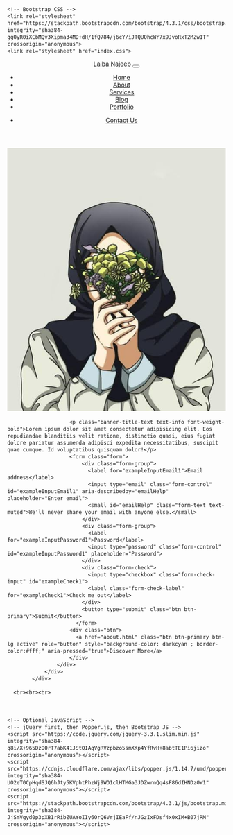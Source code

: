 
<html lang="en">
  <head>
    <title>Laiba Najeeb</title>
    <!-- Required meta tags -->
    <meta charset="utf-8">
    <meta name="viewport" content="width=device-width, initial-scale=1, shrink-to-fit=no">

    <!-- Bootstrap CSS -->
    <link rel="stylesheet" href="https://stackpath.bootstrapcdn.com/bootstrap/4.3.1/css/bootstrap.min.css" integrity="sha384-ggOyR0iXCbMQv3Xipma34MD+dH/1fQ784/j6cY/iJTQUOhcWr7x9JvoRxT2MZw1T" crossorigin="anonymous">
    <link rel="stylesheet" href="index.css">
  </head>
  <body >
  <!--Navbar-->
  <header class="header_wrapper">
    <nav class="navbar navbar-expand-lg navbar-light fixed-top">
    <a class="navbar-brand font-weight-bold" href="#">Laiba Najeeb</a>
    <button class="navbar-toggler" type="button" data-toggle="collapse" data-target="#navbarNav" aria-controls="navbarNav" aria-expanded="false" aria-label="Toggle navigation">
      <span class="navbar-toggler-icon"></span>
    </button>
    <div class="collapse navbar-collapse justify-content-end" id="navbarNav">
      <ul class="navbar-nav ml-auto ">
        <li class="nav-item">
          <a class="nav-link" href="index.html">Home</a>
        </li>
        <li class="nav-item">
          <a class="nav-link" href="about.html">About</a>
        </li>
        <li class="nav-item">
          <a class="nav-link" href="services.html">Services</a>
        </li>
        <li class="nav-item">
            <a class="nav-link" href="blog.html">Blog</a>
          </li>
          <li class="nav-item">
            <a class="nav-link" href="portfolio.html">Portfolio</a>
          </li>
      </ul>
      <ul class="navbar-nav">
        <li class="nav-item text-center">
            <a class="nav-link learn-more-btn" href="contact.html">Contact Us</a>
        </li>
    </ul>
    </div>
  </nav>
</header>
<!--Navbar end-->
        <!-- banner wrapper -->
        <section class="banner_wrapper">
            <div class="container">
                <div class="row align-items-center">
                    <div class="col-md-6 header-img-section">
                        <img src="l.jpeg" alt="banner" class="img-fluid">
                    </div>
                    <div class="col-md-6 my-md-0 text-center text-md-start">
                    
                    
                        <p class="banner-title-text text-info font-weight-bold">Lorem ipsum dolor sit amet consectetur adipisicing elit. Eos repudiandae blanditiis velit ratione, distinctio quasi, eius fugiat dolore pariatur assumenda adipisci expedita necessitatibus, suscipit quae cumque. Id voluptatibus quisquam dolor!</p>
                        <form class="form">
                            <div class="form-group">
                              <label for="exampleInputEmail1">Email address</label>
                              <input type="email" class="form-control" id="exampleInputEmail1" aria-describedby="emailHelp" placeholder="Enter email">
                              <small id="emailHelp" class="form-text text-muted">We'll never share your email with anyone else.</small>
                            </div>
                            <div class="form-group">
                              <label for="exampleInputPassword1">Password</label>
                              <input type="password" class="form-control" id="exampleInputPassword1" placeholder="Password">
                            </div>
                            <div class="form-check">
                              <input type="checkbox" class="form-check-input" id="exampleCheck1">
                              <label class="form-check-label" for="exampleCheck1">Check me out</label>
                            </div>
                            <button type="submit" class="btn btn-primary">Submit</button>
                          </form>
                        <div class="btn">
                          <a href="about.html" class="btn btn-primary btn-lg active" role="button" style="background-color: darkcyan ; border-color:#fff;" aria-pressed="true">Discover More</a>
                        </div>
                    </div>
                </div>
            </div>
            
      <br><br><br>
      
      

    <!-- Optional JavaScript -->
    <!-- jQuery first, then Popper.js, then Bootstrap JS -->
    <script src="https://code.jquery.com/jquery-3.3.1.slim.min.js" integrity="sha384-q8i/X+965DzO0rT7abK41JStQIAqVgRVzpbzo5smXKp4YfRvH+8abtTE1Pi6jizo" crossorigin="anonymous"></script>
    <script src="https://cdnjs.cloudflare.com/ajax/libs/popper.js/1.14.7/umd/popper.min.js" integrity="sha384-UO2eT0CpHqdSJQ6hJty5KVphtPhzWj9WO1clHTMGa3JDZwrnQq4sF86dIHNDz0W1" crossorigin="anonymous"></script>
    <script src="https://stackpath.bootstrapcdn.com/bootstrap/4.3.1/js/bootstrap.min.js" integrity="sha384-JjSmVgyd0p3pXB1rRibZUAYoIIy6OrQ6VrjIEaFf/nJGzIxFDsf4x0xIM+B07jRM" crossorigin="anonymous"></script>
  </body>
</html>
